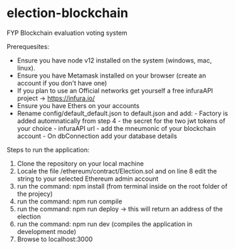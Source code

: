 # election-blockchain
FYP Blockchain evaluation voting system

Prerequesites:

- Ensure you have node v12 installed on the system (windows, mac, linux).
- Ensure you have Metamask installed on your browser (create an account if you don't have one)
- If you plan to use an Official networks get yourself a free infuraAPI project -> https://infura.io/
- Ensure you have Ethers on your accounts
- Rename config/default_default.json to default.json and add:
      - Factory is added automnatically from step 4
      - the secret for the two jwt tokens of your choice
      - infuraAPI url
      - add the mneumonic of your blockchain account
      - On dbConnection add your database details

Steps to run the application:

1. Clone the repository on your local machine
2. Locale the file /ethereum/contract/Election.sol and on line 8 edit the string to your selected Ethereum admin account
3. run the command: npm install (from terminal inside on the root folder of the projecy)
4. run the command: npm run compile
5. run the command: npm run deploy -> this will return an address of the election
6. run the command: npm run dev (compiles the application in development mode)
7. Browse to localhost:3000
